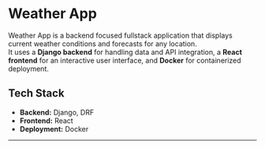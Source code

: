 # Weather App

Weather App is a backend focused fullstack application that displays current weather conditions and forecasts for any location.  
It uses a **Django backend** for handling data and API integration, a **React frontend** for an interactive user interface, and **Docker** for containerized deployment.



## Tech Stack
- **Backend:** Django, DRF 
- **Frontend:** React  
- **Deployment:** Docker  

---


